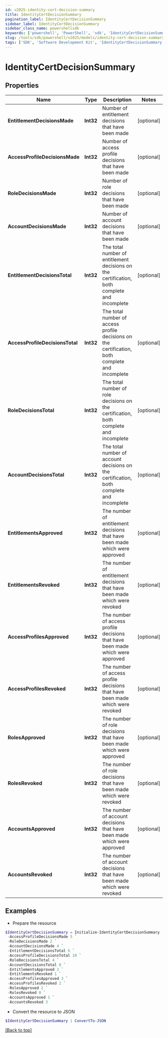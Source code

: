 ```yaml
---
id: v2025-identity-cert-decision-summary
title: IdentityCertDecisionSummary
pagination_label: IdentityCertDecisionSummary
sidebar_label: IdentityCertDecisionSummary
sidebar_class_name: powershellsdk
keywords: ['powershell', 'PowerShell', 'sdk', 'IdentityCertDecisionSummary', 'V2025IdentityCertDecisionSummary'] 
slug: /tools/sdk/powershell/v2025/models/identity-cert-decision-summary
tags: ['SDK', 'Software Development Kit', 'IdentityCertDecisionSummary', 'V2025IdentityCertDecisionSummary']
---
```



# IdentityCertDecisionSummary

## Properties

Name | Type | Description | Notes
------------ | ------------- | ------------- | -------------
**EntitlementDecisionsMade** | **Int32** | Number of entitlement decisions that have been made | [optional] 
**AccessProfileDecisionsMade** | **Int32** | Number of access profile decisions that have been made | [optional] 
**RoleDecisionsMade** | **Int32** | Number of role decisions that have been made | [optional] 
**AccountDecisionsMade** | **Int32** | Number of account decisions that have been made | [optional] 
**EntitlementDecisionsTotal** | **Int32** | The total number of entitlement decisions on the certification, both complete and incomplete | [optional] 
**AccessProfileDecisionsTotal** | **Int32** | The total number of access profile decisions on the certification, both complete and incomplete | [optional] 
**RoleDecisionsTotal** | **Int32** | The total number of role decisions on the certification, both complete and incomplete | [optional] 
**AccountDecisionsTotal** | **Int32** | The total number of account decisions on the certification, both complete and incomplete | [optional] 
**EntitlementsApproved** | **Int32** | The number of entitlement decisions that have been made which were approved | [optional] 
**EntitlementsRevoked** | **Int32** | The number of entitlement decisions that have been made which were revoked | [optional] 
**AccessProfilesApproved** | **Int32** | The number of access profile decisions that have been made which were approved | [optional] 
**AccessProfilesRevoked** | **Int32** | The number of access profile decisions that have been made which were revoked | [optional] 
**RolesApproved** | **Int32** | The number of role decisions that have been made which were approved | [optional] 
**RolesRevoked** | **Int32** | The number of role decisions that have been made which were revoked | [optional] 
**AccountsApproved** | **Int32** | The number of account decisions that have been made which were approved | [optional] 
**AccountsRevoked** | **Int32** | The number of account decisions that have been made which were revoked | [optional] 

## Examples

- Prepare the resource
```powershell
$IdentityCertDecisionSummary = Initialize-IdentityCertDecisionSummary  -EntitlementDecisionsMade 3 `
 -AccessProfileDecisionsMade 5 `
 -RoleDecisionsMade 2 `
 -AccountDecisionsMade 4 `
 -EntitlementDecisionsTotal 6 `
 -AccessProfileDecisionsTotal 10 `
 -RoleDecisionsTotal 4 `
 -AccountDecisionsTotal 8 `
 -EntitlementsApproved 2 `
 -EntitlementsRevoked 1 `
 -AccessProfilesApproved 3 `
 -AccessProfilesRevoked 2 `
 -RolesApproved 2 `
 -RolesRevoked 0 `
 -AccountsApproved 1 `
 -AccountsRevoked 3
```

- Convert the resource to JSON
```powershell
$IdentityCertDecisionSummary | ConvertTo-JSON
```


[[Back to top]](#) 

